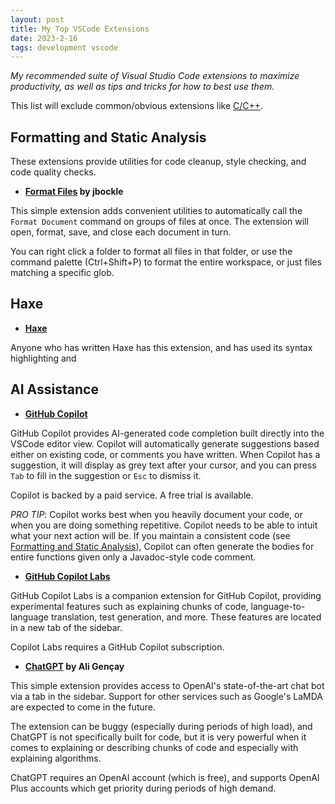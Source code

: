 ```yaml
---
layout: post
title: My Top VSCode Extensions
date: 2023-2-16
tags: development vscode
---
```


_My recommended suite of Visual Studio Code extensions to maximize productivity, as well as tips and tricks for how to best use them._

This list will exclude common/obvious extensions like [C/C++](https://marketplace.visualstudio.com/items?itemName=ms-vscode.cpptools).

## Formatting and Static Analysis

These extensions provide utilities for code cleanup, style checking, and code quality checks.

- **[Format Files](https://marketplace.visualstudio.com/items?itemName=jbockle.jbockle-format-files) by jbockle**

This simple extension adds convenient utilities to automatically call the `Format Document` command on groups of files at once. The extension will open, format, save, and close each document in turn.

You can right click a folder to format all files in that folder, or use the command palette (Ctrl+Shift+P) to format the entire workspace, or just files matching a specific glob.

## Haxe

- **[Haxe](https://marketplace.visualstudio.com/items?itemName=nadako.vshaxe)**

Anyone who has written Haxe has this extension, and has used its syntax highlighting and 



## AI Assistance

- **[GitHub Copilot](https://marketplace.visualstudio.com/items?itemName=GitHub.copilot)**

GitHub Copilot provides AI-generated code completion built directly into the VSCode editor view. Copilot will automatically generate suggestions based either on existing code, or comments you have written. When Copilot has a suggestion, it will display as grey text after your cursor, and you can press `Tab` to fill in the suggestion or `Esc` to dismiss it.

Copilot is backed by a paid service. A free trial is available.

*PRO TIP*: Copilot works best when you heavily document your code, or when you are doing something repetitive. Copilot needs to be able to intuit what your next action will be. If you maintain a consistent code (see [Formatting and Static Analysis](#formatting-and-static-analysis)), Copilot can often generate the bodies for entire functions given only a Javadoc-style code comment.

- **[GitHub Copilot Labs](https://marketplace.visualstudio.com/items?itemName=GitHub.copilot-labs)**

GitHub Copilot Labs is a companion extension for GitHub Copilot, providing experimental features such as explaining chunks of code, language-to-language translation, test generation, and more. These features are located in a new tab of the sidebar.

Copilot Labs requires a GitHub Copilot subscription.

- **[ChatGPT](https://marketplace.visualstudio.com/items?itemName=GitHub.copilot-labs) by Ali Gençay**

This simple extension provides access to OpenAI's state-of-the-art chat bot via a tab in the sidebar. Support for other services such as Google's LaMDA are expected to come in the future.

The extension can be buggy (especially during periods of high load), and ChatGPT is not specifically built for code, but it is very powerful when it comes to explaining or describing chunks of code and especially with explaining algorithms.

ChatGPT requires an OpenAI account (which is free), and supports OpenAI Plus accounts which get priority during periods of high demand.
